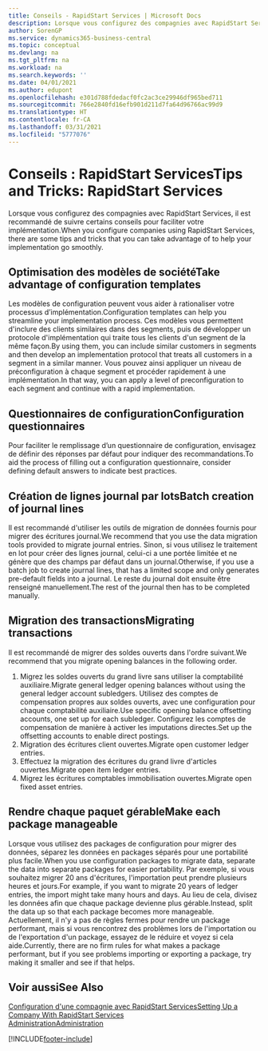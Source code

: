 ```yaml
---
title: Conseils - RapidStart Services | Microsoft Docs
description: Lorsque vous configurez des compagnies avec RapidStart Services, il est recommandé de suivre certains conseils pour faciliter votre implémentation.
author: SorenGP
ms.service: dynamics365-business-central
ms.topic: conceptual
ms.devlang: na
ms.tgt_pltfrm: na
ms.workload: na
ms.search.keywords: ''
ms.date: 04/01/2021
ms.author: edupont
ms.openlocfilehash: e301d788fdedacf0fc2ac3ce29946df965bed711
ms.sourcegitcommit: 766e2840fd16efb901d211d7fa64d96766ac99d9
ms.translationtype: HT
ms.contentlocale: fr-CA
ms.lasthandoff: 03/31/2021
ms.locfileid: "5777076"
---
```

# <a name="tips-and-tricks-rapidstart-services"></a><span data-ttu-id="8d077-103">Conseils : RapidStart Services</span><span class="sxs-lookup"><span data-stu-id="8d077-103">Tips and Tricks: RapidStart Services</span></span>

<span data-ttu-id="8d077-104">Lorsque vous configurez des compagnies avec RapidStart Services, il est recommandé de suivre certains conseils pour faciliter votre implémentation.</span><span class="sxs-lookup"><span data-stu-id="8d077-104">When you configure companies using RapidStart Services, there are some tips and tricks that you can take advantage of to help your implementation go smoothly.</span></span>  

## <a name="take-advantage-of-configuration-templates"></a><span data-ttu-id="8d077-105">Optimisation des modèles de société</span><span class="sxs-lookup"><span data-stu-id="8d077-105">Take advantage of configuration templates</span></span>

<span data-ttu-id="8d077-106">Les modèles de configuration peuvent vous aider à rationaliser votre processus d’implémentation.</span><span class="sxs-lookup"><span data-stu-id="8d077-106">Configuration templates can help you streamline your implementation process.</span></span> <span data-ttu-id="8d077-107">Ces modèles vous permettent d'inclure des clients similaires dans des segments, puis de développer un protocole d'implémentation qui traite tous les clients d'un segment de la même façon.</span><span class="sxs-lookup"><span data-stu-id="8d077-107">By using them, you can include similar customers in segments and then develop an implementation protocol that treats all customers in a segment in a similar manner.</span></span> <span data-ttu-id="8d077-108">Vous pouvez ainsi appliquer un niveau de préconfiguration à chaque segment et procéder rapidement à une implémentation.</span><span class="sxs-lookup"><span data-stu-id="8d077-108">In that way, you can apply a level of preconfiguration to each segment and continue with a rapid implementation.</span></span>  

## <a name="configuration-questionnaires"></a><span data-ttu-id="8d077-109">Questionnaires de configuration</span><span class="sxs-lookup"><span data-stu-id="8d077-109">Configuration questionnaires</span></span>

<span data-ttu-id="8d077-110">Pour faciliter le remplissage d’un questionnaire de configuration, envisagez de définir des réponses par défaut pour indiquer des recommandations.</span><span class="sxs-lookup"><span data-stu-id="8d077-110">To aid the process of filling out a configuration questionnaire, consider defining default answers to indicate best practices.</span></span>  

## <a name="batch-creation-of-journal-lines"></a><span data-ttu-id="8d077-111">Création de lignes journal par lots</span><span class="sxs-lookup"><span data-stu-id="8d077-111">Batch creation of journal lines</span></span>

<span data-ttu-id="8d077-112">Il est recommandé d'utiliser les outils de migration de données fournis pour migrer des écritures journal.</span><span class="sxs-lookup"><span data-stu-id="8d077-112">We recommend that you use the data migration tools provided to migrate journal entries.</span></span> <span data-ttu-id="8d077-113">Sinon, si vous utilisez le traitement en lot pour créer des lignes journal, celui-ci a une portée limitée et ne génère que des champs par défaut dans un journal.</span><span class="sxs-lookup"><span data-stu-id="8d077-113">Otherwise, if you use a batch job to create journal lines, that has a limited scope and only generates pre-default fields into a journal.</span></span> <span data-ttu-id="8d077-114">Le reste du journal doit ensuite être renseigné manuellement.</span><span class="sxs-lookup"><span data-stu-id="8d077-114">The rest of the journal then has to be completed manually.</span></span>  

## <a name="migrating-transactions"></a><span data-ttu-id="8d077-115">Migration des transactions</span><span class="sxs-lookup"><span data-stu-id="8d077-115">Migrating transactions</span></span>

<span data-ttu-id="8d077-116">Il est recommandé de migrer des soldes ouverts dans l'ordre suivant.</span><span class="sxs-lookup"><span data-stu-id="8d077-116">We recommend that you migrate opening balances in the following order.</span></span> <!--Be aware that you cannot insert ledger entries directly. Instead you must use journals to post the journal lines-->

1. <span data-ttu-id="8d077-117">Migrez les soldes ouverts du grand livre sans utiliser la comptabilité auxiliaire.</span><span class="sxs-lookup"><span data-stu-id="8d077-117">Migrate general ledger opening balances without using the general ledger account subledgers.</span></span> <span data-ttu-id="8d077-118">Utilisez des comptes de compensation propres aux soldes ouverts, avec une configuration pour chaque comptabilité auxiliaire.</span><span class="sxs-lookup"><span data-stu-id="8d077-118">Use specific opening balance offsetting accounts, one set up for each subledger.</span></span> <span data-ttu-id="8d077-119">Configurez les comptes de compensation de manière à activer les imputations directes.</span><span class="sxs-lookup"><span data-stu-id="8d077-119">Set up the offsetting accounts to enable direct postings.</span></span>  
2. <span data-ttu-id="8d077-120">Migration des écritures client ouvertes.</span><span class="sxs-lookup"><span data-stu-id="8d077-120">Migrate open customer ledger entries.</span></span>  <!--work on these-->
3. <span data-ttu-id="8d077-121">Effectuez la migration des écritures du grand livre d'articles ouvertes.</span><span class="sxs-lookup"><span data-stu-id="8d077-121">Migrate open item ledger entries.</span></span>  
4. <span data-ttu-id="8d077-122">Migrez les écritures comptables immobilisation ouvertes.</span><span class="sxs-lookup"><span data-stu-id="8d077-122">Migrate open fixed asset entries.</span></span>  

## <a name="make-each-package-manageable"></a><span data-ttu-id="8d077-123">Rendre chaque paquet gérable</span><span class="sxs-lookup"><span data-stu-id="8d077-123">Make each package manageable</span></span>

<span data-ttu-id="8d077-124">Lorsque vous utilisez des packages de configuration pour migrer des données, séparez les données en packages séparés pour une portabilité plus facile.</span><span class="sxs-lookup"><span data-stu-id="8d077-124">When you use configuration packages to migrate data, separate the data into separate packages for easier portability.</span></span> <span data-ttu-id="8d077-125">Par exemple, si vous souhaitez migrer 20 ans d'écritures, l'importation peut prendre plusieurs heures et jours.</span><span class="sxs-lookup"><span data-stu-id="8d077-125">For example, if you want to migrate 20 years of ledger entries, the import might take many hours and days.</span></span> <span data-ttu-id="8d077-126">Au lieu de cela, divisez les données afin que chaque package devienne plus gérable.</span><span class="sxs-lookup"><span data-stu-id="8d077-126">Instead, split the data up so that each package becomes more manageable.</span></span> <span data-ttu-id="8d077-127">Actuellement, il n'y a pas de règles fermes pour rendre un package performant, mais si vous rencontrez des problèmes lors de l'importation ou de l'exportation d'un package, essayez de le réduire et voyez si cela aide.</span><span class="sxs-lookup"><span data-stu-id="8d077-127">Currently, there are no firm rules for what makes a package performant, but if you see problems importing or exporting a package, try making it smaller and see if that helps.</span></span>  

## <a name="see-also"></a><span data-ttu-id="8d077-128">Voir aussi</span><span class="sxs-lookup"><span data-stu-id="8d077-128">See Also</span></span>

[<span data-ttu-id="8d077-129">Configuration d'une compagnie avec RapidStart Services</span><span class="sxs-lookup"><span data-stu-id="8d077-129">Setting Up a Company With RapidStart Services</span></span>](admin-set-up-a-company-with-rapidstart.md)  
[<span data-ttu-id="8d077-130">Administration</span><span class="sxs-lookup"><span data-stu-id="8d077-130">Administration</span></span>](admin-setup-and-administration.md)  


[!INCLUDE[footer-include](includes/footer-banner.md)]